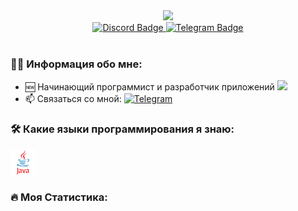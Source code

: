 <div id="header" align="center">
  <img src="https://media.giphy.com/media/M9gbBd9nbDrOTu1Mqx/giphy.gif" width="100"/>
</div>

<div id="badges" align="center">
  <a href="https://discord.com/invite/xn5r7ZD5bm">
    <img src="https://img.shields.io/badge/Discord-blue?style=for-the-badge&logo=discord&logoColor=white" alt="Discord Badge"/>
  </a>
  <a href="https://t.me/tipeshild">
    <img src="https://img.shields.io/badge/Telegram-blue?style=for-the-badge&logo=telegram&logoColor=white" alt="Telegram Badge"/>
  </a>
</div>

<div align="center">
    <img src="https://komarev.com/ghpvc/?username=zexfolloff&style=flat-square&color=blue" alt=""/>
</div>

### :woman_technologist: Информация обо мне:
- 🆕 Начинающий программист и разработчик приложений <img src="https://media.giphy.com/media/WUlplcMpOCEmTGBtBW/giphy.gif" width="32">
- :mailbox: Связаться со мной: [![Telegram](https://img.shields.io/badge/-@wajiosom-blue?style=flat&logo=Telegram&logoColor=white)](https://t.me/@wajiosom)

### :hammer_and_wrench: Какие языки программирования я знаю:
<div>
  <img src="https://github.com/devicons/devicon/blob/master/icons/java/java-original-wordmark.svg" title="Java" alt="Java" width="40" height="40"/>&nbsp;
  </div>

### :fire: Моя Статистика:
